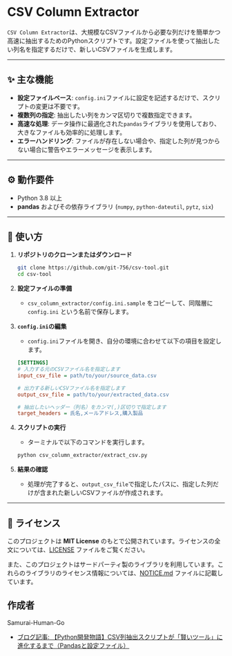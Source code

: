 # CSV Column Extractor

`CSV Column Extractor`は、大規模なCSVファイルから必要な列だけを簡単かつ高速に抽出するためのPythonスクリプトです。設定ファイルを使って抽出したい列名を指定するだけで、新しいCSVファイルを生成します。

---

## ✨ 主な機能

- **設定ファイルベース**: `config.ini`ファイルに設定を記述するだけで、スクリプトの変更は不要です。
- **複数列の指定**: 抽出したい列をカンマ区切りで複数指定できます。
- **高速な処理**: データ操作に最適化された`pandas`ライブラリを使用しており、大きなファイルも効率的に処理します。
- **エラーハンドリング**: ファイルが存在しない場合や、指定した列が見つからない場合に警告やエラーメッセージを表示します。

---

## ⚙️ 動作要件

- Python 3.8 以上
- **pandas** およびその依存ライブラリ (`numpy`, `python-dateutil`, `pytz`, `six`)

---

## 🚀 使い方

1.  **リポジトリのクローンまたはダウンロード**
    ```bash
    git clone https://github.com/git-756/csv-tool.git
    cd csv-tool
    ```

2.  **設定ファイルの準備**
    - `csv_column_extractor/config.ini.sample` をコピーして、同階層に `config.ini` という名前で保存します。

3.  **`config.ini`の編集**
    - `config.ini`ファイルを開き、自分の環境に合わせて以下の項目を設定します。

    ```ini
    [SETTINGS]
    # 入力する元のCSVファイル名を指定します
    input_csv_file = path/to/your/source_data.csv

    # 出力する新しいCSVファイル名を指定します
    output_csv_file = path/to/your/extracted_data.csv

    # 抽出したいヘッダー（列名）をカンマ(,)区切りで指定します
    target_headers = 氏名,メールアドレス,購入製品
    ```

4.  **スクリプトの実行**
    - ターミナルで以下のコマンドを実行します。

    ```bash
    python csv_column_extractor/extract_csv.py
    ```

5.  **結果の確認**
    - 処理が完了すると、`output_csv_file`で指定したパスに、指定した列だけが含まれた新しいCSVファイルが作成されます。

---

## 📜 ライセンス

このプロジェクトは **MIT License** のもとで公開されています。ライセンスの全文については、[LICENSE](LICENSE) ファイルをご覧ください。

また、このプロジェクトはサードパーティ製のライブラリを利用しています。これらのライブラリのライセンス情報については、[NOTICE.md](NOTICE.md) ファイルに記載しています。

## 作成者
Samurai-Human-Go
- [ブログ記事: 【Python開発物語】CSV列抽出スクリプトが「賢いツール」に進化するまで（Pandasと設定ファイル）](https://samurai-human-go.com/python-pandas-csv-tool-story/)